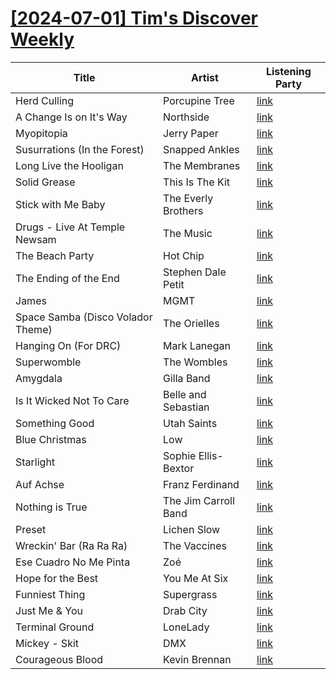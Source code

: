 # [[2024-07-01] Tim's Discover Weekly](https://open.spotify.com/user/zachthehammer/playlist/7uiupQElQGwSLMupv6OQ7F)

| Title | Artist | Listening Party |
| --- | --- | --- |
| Herd Culling | Porcupine Tree | [link](https://timstwitterlisteningparty.com/pages/replay/feed_1094.html) |
| A Change Is on It's Way | Northside | [link](https://timstwitterlisteningparty.com/pages/replay/feed_1051.html) |
| Myopitopia | Jerry Paper | [link](https://timstwitterlisteningparty.com/pages/replay/feed_1054.html) |
| Susurrations (In the Forest) | Snapped Ankles | [link](https://timstwitterlisteningparty.com/pages/replay/feed_839.html) |
| Long Live the Hooligan | The Membranes | [link](https://timstwitterlisteningparty.com/pages/replay/feed_558.html) |
| Solid Grease | This Is The Kit | [link](https://timstwitterlisteningparty.com/pages/replay/feed_110.html) |
| Stick with Me Baby | The Everly Brothers | [link]() |
| Drugs - Live At Temple Newsam | The Music | [link](https://timstwitterlisteningparty.com/pages/replay/feed_1150.html) |
| The Beach Party | Hot Chip | [link](https://timstwitterlisteningparty.com/pages/replay/feed_194.html) |
| The Ending of the End | Stephen Dale Petit | [link](https://timstwitterlisteningparty.com/pages/replay/feed_852.html) |
| James | MGMT | [link](https://timstwitterlisteningparty.com/pages/replay/feed_508.html) |
| Space Samba (Disco Volador Theme) | The Orielles | [link](https://timstwitterlisteningparty.com/pages/replay/feed_4.html) |
| Hanging On (For DRC) | Mark Lanegan | [link](https://timstwitterlisteningparty.com/pages/replay/feed_627.html) |
| Superwomble | The Wombles | [link](https://timstwitterlisteningparty.com/pages/replay/feed_596.html) |
| Amygdala | Gilla Band | [link](https://timstwitterlisteningparty.com/pages/replay/feed_885.html) |
| Is It Wicked Not To Care | Belle and Sebastian | [link](https://timstwitterlisteningparty.com/pages/replay/feed_83.html) |
| Something Good | Utah Saints | [link](https://timstwitterlisteningparty.com/pages/replay/feed_529.html) |
| Blue Christmas | Low | [link](https://timstwitterlisteningparty.com/pages/replay/feed_595.html) |
| Starlight | Sophie Ellis-Bextor | [link](https://timstwitterlisteningparty.com/pages/replay/feed_540.html) |
| Auf Achse | Franz Ferdinand | [link](https://timstwitterlisteningparty.com/pages/replay/feed_31.html) |
| Nothing is True | The Jim Carroll Band | [link]() |
| Preset | Lichen Slow | [link](https://timstwitterlisteningparty.com/pages/replay/feed_1227.html) |
| Wreckin' Bar (Ra Ra Ra) | The Vaccines | [link](https://timstwitterlisteningparty.com/pages/replay/feed_236.html) |
| Ese Cuadro No Me Pinta | Zoé | [link](https://timstwitterlisteningparty.com/pages/replay/feed_829.html) |
| Hope for the Best | You Me At Six | [link](https://timstwitterlisteningparty.com/pages/replay/feed_358.html) |
| Funniest Thing | Supergrass | [link](https://timstwitterlisteningparty.com/pages/replay/feed_576.html) |
| Just Me & You | Drab City | [link](https://timstwitterlisteningparty.com/pages/replay/feed_526.html) |
| Terminal Ground | LoneLady | [link](https://timstwitterlisteningparty.com/pages/replay/feed_827.html) |
| Mickey - Skit | DMX | [link]() |
| Courageous Blood | Kevin Brennan | [link](https://timstwitterlisteningparty.com/pages/replay/feed_997.html) |
